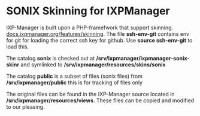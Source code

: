 # SONIX Skinning for IXPManager
IXP-Manager is built upon a PHP-framefwork that support skinning. [docs.ixpmanager.org/features/skinning](https://docs.ixpmanager.org/features/skinning/).
The file **ssh-env-git** contains env for git for loading the correct ssh key for github. Use **source ssh-env-git** to load this. 

The catalog **sonix** is checked out at **/srv/ixpmanager/ixpmanager-sonix-skinr** and symlinked to **/srv/ixpmanager/resources/skins/sonix**

The catalog **public** is a subset of files (sonix files) from **/srv/ixpmanager/public** this is for tracking of files only

The original files can be found in the IXP-Manager source located in **/srv/ixpmanager/resources/views**. These files can be copied and modified to our pleasing.
